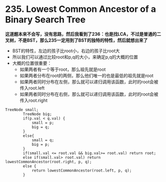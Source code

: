 # 235. Lowest Common Ancestor of a Binary Search Tree

**这道题本来不会写，没有思路，然后我看到了236：也是找LCA，不过是普通的二叉树，不是BST，那么235一定用到了BST的独特的特性，然后就想出来了**

* BST的特性，左边的孩子比root小，右边的孩子比root大
* 所以我们可以通过比较root和p,q的大小，来确定p,q的大概的位置
* 大概的位置很重要：
    * 如果两者有一个等于root，那么祖先就是root
    * 如果两者分布在root的两侧，那么他们唯一的也是最低的祖先就是root
    * 如果两者同时分布在左侧，那么就可以递归调用该函数，此时的root会被传入root.left
    * 如果两者同时分布在右侧，那么就可以递归调用该函数，此时的root会被传入root.right

    
```
TreeNode small;
        TreeNode big;
        if(p.val < q.val) {
            small = p;
            big = q;
        }
        else{
            small = q;
            big = p;
        }
        if(small.val <= root.val && big.val>= root.val) return root;
        else if(small.val> root.val) return lowestCommonAncestor(root.right, p, q);
        else {
            return lowestCommonAncestor(root.left, p, q);
        }
```
